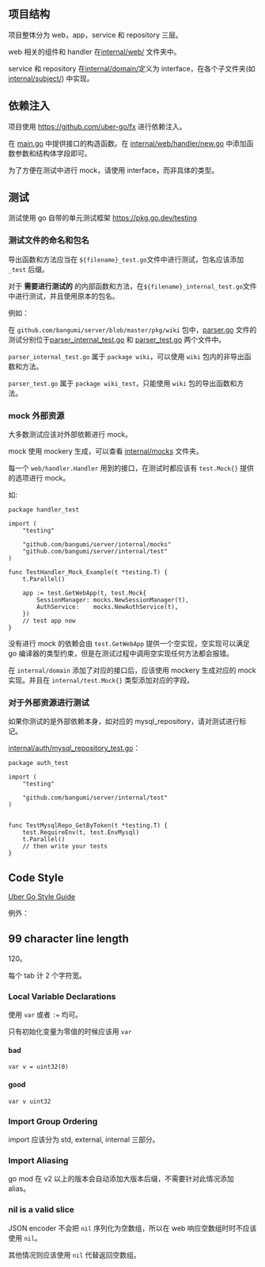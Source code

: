 ## 项目结构

项目整体分为 web，app，service 和 repository 三层。

web 相关的组件和 handler 在[internal/web/](../internal/web) 文件夹中。

service 和 repository 在[internal/domain/](../internal/domain)定义为 interface，在各个子文件夹(如[internal/subject/](internal/subject)) 中实现。

## 依赖注入

项目使用 https://github.com/uber-go/fx 进行依赖注入。

在 [main.go](../main.go) 中提供接口的构造函数。在 [internal/web/handler/new.go](../internal/web/handler/new.go) 中添加函数参数和结构体字段即可。

为了方便在测试中进行 mock，请使用 interface，而非具体的类型。

## 测试

测试使用 go 自带的单元测试框架 https://pkg.go.dev/testing

### 测试文件的命名和包名

导出函数和方法应当在 `${filename}_test.go`文件中进行测试，包名应该添加 `_test` 后缀。

对于 **需要进行测试的** 的内部函数和方法，在`${filename}_internal_test.go`文件中进行测试，并且使用原本的包名。

例如：

在 `github.com/bangumi/server/blob/master/pkg/wiki` 包中，[parser.go](../pkg/wiki/parser.go) 文件的测试分别位于[parser_internal_test.go](../pkg/wiki/parser_internal_test.go) 和 [parser_test.go](../pkg/wiki/parser_test.go) 两个文件中。

`parser_internal_test.go` 属于 `package wiki`，可以使用 `wiki` 包内的非导出函数和方法。

`parser_test.go` 属于 `package wiki_test`，只能使用 `wiki` 包的导出函数和方法。

### mock 外部资源

大多数测试应该对外部依赖进行 mock。

mock 使用 mockery 生成，可以查看 [internal/mocks](../internal/mocks/) 文件夹。

每一个 `web/handler.Handler` 用到的接口，在测试时都应该有 `test.Mock{}` 提供的选项进行 mock。

如:

```golang
package handler_test

import (
	"testing"

	"github.com/bangumi/server/internal/mocks"
	"github.com/bangumi/server/internal/test"
)

func TestHandler_Mock_Example(t *testing.T) {
	t.Parallel()

	app := test.GetWebApp(t, test.Mock{
		SessionManager: mocks.NewSessionManager(t),
		AuthService:    mocks.NewAuthService(t),
	})
	// test app now
}
```

没有进行 mock 的依赖会由 `test.GetWebApp` 提供一个空实现，空实现可以满足 go 编译器的类型约束，但是在测试过程中调用空实现任何方法都会报错。

在 `internal/domain` 添加了对应的接口后，应该使用 mockery 生成对应的 mock 实现。并且在 `internal/test.Mock{}` 类型添加对应的字段。

### 对于外部资源进行测试

如果你测试的是外部依赖本身，如对应的 mysql_repository，请对测试进行标记。

[internal/auth/mysql_repository_test.go](../internal/auth/mysql_repository_test.go)：

```golang
package auth_test

import (
	"testing"

	"github.com/bangumi/server/internal/test"
)


func TestMysqlRepo_GetByToken(t *testing.T) {
	test.RequireEnv(t, test.EnvMysql)
	t.Parallel()
	// then write your tests
}
```

## Code Style

[Uber Go Style Guide](https://github.com/uber-go/guide/blob/master/style.md)

例外：

## 99 character line length

120。

每个 tab 计 2 个字符宽。

### Local Variable Declarations

使用 `var` 或者 `:=` 均可。

只有初始化变量为零值的时候应该用 `var`

#### bad

```golang
var v = uint32(0)
```

#### good

```golang
var v uint32
```

### Import Group Ordering

import 应该分为 std, external, internal 三部分。

### Import Aliasing

go mod 在 v2 以上的版本会自动添加大版本后缀，不需要针对此情况添加 alias。

### nil is a valid slice

JSON encoder 不会把 `nil` 序列化为空数组，所以在 web 响应空数组时时不应该使用 `nil`。

其他情况则应该使用 `nil` 代替返回空数组。
